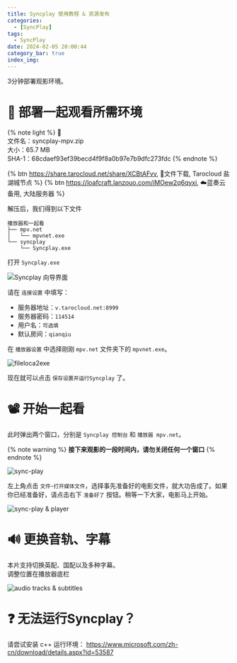 ```yaml
---
title: Syncplay 使用教程 & 资源发布
categories:
  - [SyncPlay]
tags:
  - SyncPlay
date: 2024-02-05 20:00:44
category_bar: true
index_img:
---
```


<!-- markdownlint-disable MD034 -->

3分钟部署观影环境。

<!-- MORE -->

# 🌴 部署一起观看所需环境

{% note light %}
📁  
文件名：syncplay-mpv.zip  
大小：65.7 MB  
SHA-1：68cdaef93ef39becd4f9f8a0b97e7b9dfc273fdc
{% endnote %}

{% btn https://share.tarocloud.net/share/XCBtAFvv, 📁文件下载, Tarocloud 盐湖城节点 %}
{% btn https://loafcraft.lanzouo.com/iMOew2q6qyxi, ☁️蓝奏云备用, 大陆服务器 %}

解压后，我们得到以下文件

``` Text
播放器和一起看
├── mpv.net
│   └── mpvnet.exe
└── syncplay
    └── Syncplay.exe
```

打开 `Syncplay.exe`

![Syncplay 向导界面](https://cdn.auro.moe/post/Snipaste_2024-02-06_03-56-33.webp)

请在 `连接设置` 中填写：

- 服务器地址：`v.tarocloud.net:8999`
- 服务器密码：`114514`
- 用户名：`可选填`
- 默认房间：`qianqiu`

在 `播放器设置` 中选择刚刚 `mpv.net` 文件夹下的 `mpvnet.exe`。

![fileloca2exe](https://cdn.auro.moe/post/fileloca2exe.gif)

现在就可以点击 `保存设置并运行Syncplay` 了。

# 📽️ 开始一起看

此时弹出两个窗口，分别是 ``Syncplay 控制台`` 和 ``播放器 mpv.net``。

{% note warning %}
**接下来观影的一段时间内，请勿关闭任何一个窗口**
{% endnote %}

![sync-play](https://cdn.auro.moe/post/Snipaste_2024-02-06_04-28-23.webp)

左上角点击 `文件`-`打开媒体文件`，选择事先准备好的电影文件，就大功告成了。如果你已经准备好，请点击右下 `准备好了` 按钮。稍等一下大家，电影马上开始。

![sync-play & player](https://cdn.auro.moe/post/Snipaste_2024-02-07_01-44-53.webp)

# 🔊 更换音轨、字幕

本片支持切换英配、国配以及多种字幕。  
调整位置在播放器底栏

![audio tracks & subtitles](https://cdn.auro.moe/post/Snipaste_2024-02-07_02-24-32_ps.webp)

# ❓ 无法运行Syncplay？

请尝试安装 c++ 运行环境：
https://www.microsoft.com/zh-cn/download/details.aspx?id=53587
